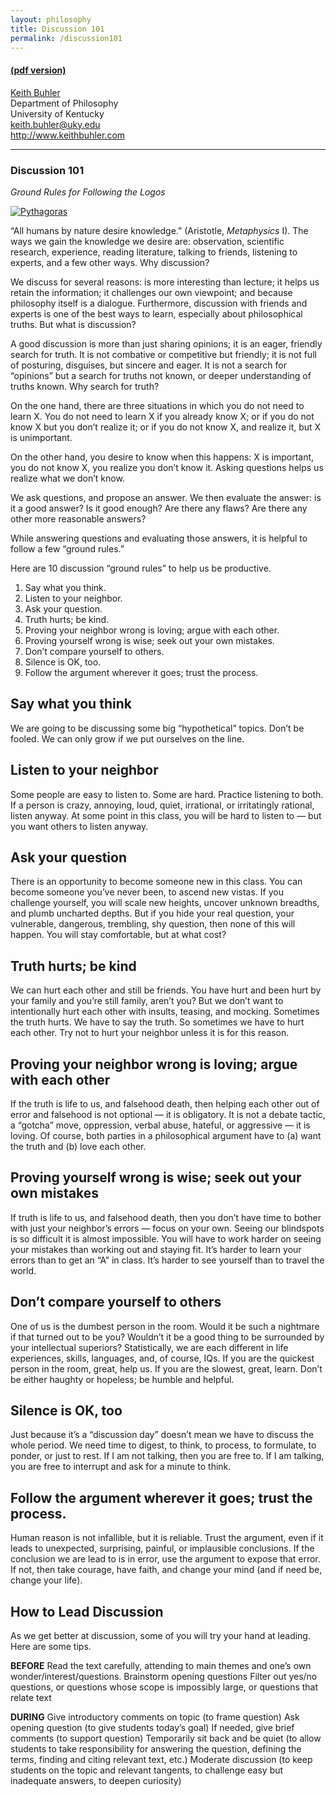 ```yaml
---
layout: philosophy
title: Discussion 101
permalink: /discussion101
---
```


#### [(pdf version)](/philosophy-portal/discussion101.pdf)

[Keith Buhler](http://keithbuhler.github.io)  
Department of Philosophy  
University of Kentucky  
keith.buhler@uky.edu  
http://www.keithbuhler.com  

----

### Discussion 101

*Ground Rules for Following the Logos*


<a href="https://en.wikipedia.org/wiki/Pythagoras"><img src="http://www.famous-mathematicians.com/images/pythagoras.jpg" class="w3-border w3-padding-4 w3-padding-tiny" alt="Pythagoras"></a>

</center>


“All humans by nature desire knowledge.” (Aristotle, *Metaphysics* I). The ways we gain the knowledge we desire are: observation, scientific research, experience, reading literature, talking to friends, listening to experts, and a few other ways. Why discussion? 

We discuss for several reasons:  is more interesting than lecture; it helps us retain the information; it challenges our own viewpoint; and because philosophy itself is a dialogue. Furthermore, discussion with friends and experts is one of the best ways to learn, especially about philosophical truths. But what is discussion? 

A good discussion is more than just sharing opinions; it is an eager, friendly search for truth. It is not combative or competitive but friendly; it is not full of posturing, disguises, but sincere and eager. It is not a search for “opinions” but a search for truths not known, or deeper understanding of truths known. Why search for truth? 

On the one hand, there are three situations in which you do not need to learn X. You do not need to learn X if you already know X; or if you do not know X but you don’t realize it; or if you do not know  X, and realize it, but X is unimportant. 

On the other hand, you desire to know when this happens: X is important, you do not know X, you realize you don’t know it. Asking questions helps us realize what we don’t know. 

We ask questions, and propose an answer. We then evaluate the answer: is it a good answer? Is it good enough? Are there any flaws? Are there any other more reasonable answers? 

While answering questions and evaluating those answers, it is helpful to follow a few “ground rules.” 

Here are 10 discussion “ground rules” to help us be productive.

1. Say what you think.
2. Listen to your neighbor.
3. Ask your question.
4. Truth hurts; be kind.
5. Proving your neighbor wrong is loving; argue with each other.
6. Proving yourself wrong is wise; seek out your own mistakes.
7. Don’t compare yourself to others.
8. Silence is OK, too.
9. Follow the argument wherever it goes; trust the process.


## Say what you think

We are going to be discussing some big “hypothetical” topics. Don’t be fooled. We can only grow if we put ourselves on the line. 

## Listen to your neighbor

Some people are easy to listen to. Some are hard. Practice listening to both. If a person is crazy, annoying, loud, quiet, irrational, or irritatingly rational, listen anyway. At some point in this class, you will be hard to listen to — but you want others to listen anyway. 

## Ask your question

There is an opportunity to become someone new in this class. You can become someone you’ve never been, to ascend new vistas. If you challenge yourself, you will scale new heights, uncover unknown breadths, and plumb uncharted depths. But if you hide your real question, your vulnerable, dangerous, trembling, shy question, then none of this will happen. You will stay comfortable, but at what cost? 

## Truth hurts; be kind

We can hurt each other and still be friends. You have hurt and been hurt by your family and you’re still family, aren’t you? But we don’t want to intentionally hurt each other with insults, teasing, and mocking. Sometimes the truth hurts. We have to say the truth. So sometimes we have to hurt each other. Try not to hurt your neighbor unless it is for this reason. 

## Proving your neighbor wrong is loving; argue with each other

If the truth is life to us, and falsehood death, then helping each other out of error and falsehood is not optional — it is obligatory. It is not a debate tactic, a “gotcha” move, oppression, verbal abuse, hateful, or aggressive — it is loving. Of course, both parties in a philosophical argument have to (a) want the truth and (b) love each other.

## Proving yourself wrong is wise; seek out your own mistakes

If truth is life to us, and falsehood death, then you don’t have time to bother with just your neighbor’s errors — focus on your own. Seeing our blindspots is so difficult it is almost impossible. You will have to work harder on seeing your mistakes than working out and staying fit. It’s harder to learn your errors than to get an “A” in class. It’s harder to see yourself than to travel the world. 

## Don’t compare yourself to others

One of us is the dumbest person in the room. Would it be such a nightmare if that turned out to be you? Wouldn’t it be a good thing to be surrounded by your intellectual superiors? Statistically, we are each different in life experiences, skills, languages, and, of course, IQs. If you are the quickest person in the room, great, help us. If you are the slowest, great, learn. Don’t be either haughty or hopeless; be humble and helpful. 

## Silence is OK, too

Just because it’s a “discussion day” doesn’t mean we have to discuss the whole period. We need time to digest, to think, to process, to formulate, to ponder, or just to rest. If I am not talking, then you are free to. If I am talking, you are free to interrupt and ask for a minute to think. 

## Follow the argument wherever it goes; trust the process.  

Human reason is not infallible, but it is reliable. Trust the argument, even if it leads to unexpected, surprising, painful, or implausible conclusions. If the conclusion we are lead to is in error, use the argument to expose that error. If not, then take courage, have faith, and change your mind (and if need be, change your life). 


## How to Lead Discussion

As we get better at discussion, some of  you will try your hand at leading. Here are some tips. 

**BEFORE**
Read the text carefully, attending to main themes and one’s own wonder/interest/questions.
Brainstorm opening questions
Filter out yes/no questions, or questions whose scope is impossibly large, or questions that relate text

**DURING**
Give introductory comments on topic (to frame question)
Ask opening question (to give students today’s goal)
If needed, give brief comments (to support question)
Temporarily sit back and be quiet (to allow students to take responsibility for answering the question, defining the terms, finding and citing relevant text, etc.)
Moderate discussion (to keep students on the topic and relevant tangents, to challenge easy but inadequate answers, to deepen curiosity)
